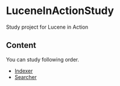 # LuceneInActionStudy
Study project for Lucene in Action

## Content
You can study following order.
 - [Indexer](https://github.com/HIPERCUBE/LuceneInActionStudy/tree/master/Indexer)
 - [Searcher](https://github.com/HIPERCUBE/LuceneInActionStudy/tree/master/Searcher)
